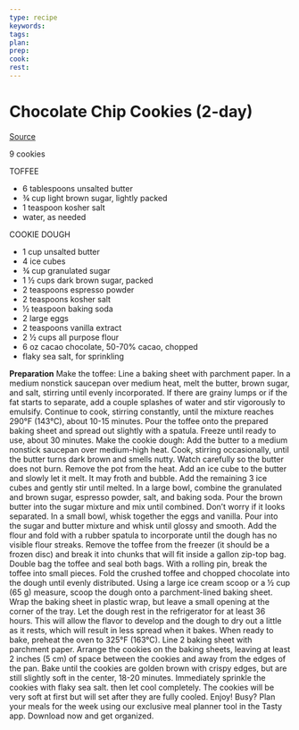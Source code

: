 ```yaml
---
type: recipe
keywords:
tags:
plan:
prep:
cook:
rest:
---
```


# Chocolate Chip Cookies (2-day)

[Source](https://youtu.be/h4CyhQqAPpk?si=Xlnz3xMfGX-QY8mM)

9 cookies

TOFFEE

- 6 tablespoons unsalted butter
- ¾ cup light brown sugar, lightly packed
- 1 teaspoon kosher salt
- water, as needed

COOKIE DOUGH

- 1 cup unsalted butter
- 4 ice cubes
- ¾ cup granulated sugar
- 1 ½ cups dark brown sugar, packed
- 2 teaspoons espresso powder
- 2 teaspoons kosher salt
- ½ teaspoon baking soda
- 2 large eggs
- 2 teaspoons vanilla extract
- 2 ½ cups all purpose flour
- 6 oz cacao chocolate, 50-70% cacao, chopped
- flaky sea salt, for sprinkling

**Preparation**
Make the toffee: Line a baking sheet with parchment paper.
In a medium nonstick saucepan over medium heat, melt the butter, brown sugar, and salt, stirring until evenly incorporated. If there are grainy lumps or if the fat starts to separate, add a couple splashes of water and stir vigorously to emulsify. Continue to cook, stirring constantly, until the mixture reaches 290°F (143°C), about 10-15 minutes.
Pour the toffee onto the prepared baking sheet and spread out slightly with a spatula. Freeze until ready to use, about 30 minutes.
Make the cookie dough: Add the butter to a medium nonstick saucepan over medium-high heat. Cook, stirring occasionally, until the butter turns dark brown and smells nutty. Watch carefully so the butter does not burn. Remove the pot from the heat.
Add an ice cube to the butter and slowly let it melt. It may froth and bubble. Add the remaining 3 ice cubes and gently stir until melted.
In a large bowl, combine the granulated and brown sugar, espresso powder, salt, and baking soda.
Pour the brown butter into the sugar mixture and mix until combined. Don’t worry if it looks separated.
In a small bowl, whisk together the eggs and vanilla. Pour into the sugar and butter mixture and whisk until glossy and smooth.
Add the flour and fold with a rubber spatula to incorporate until the dough has no visible flour streaks.
Remove the toffee from the freezer (it should be a frozen disc) and break it into chunks that will fit inside a gallon zip-top bag. Double bag the toffee and seal both bags. With a rolling pin, break the toffee into small pieces.
Fold the crushed toffee and chopped chocolate into the dough until evenly distributed.
Using a large ice cream scoop or a ½ cup (65 g) measure, scoop the dough onto a parchment-lined baking sheet. Wrap the baking sheet in plastic wrap, but leave a small opening at the corner of the tray. Let the dough rest in the refrigerator for at least 36 hours. This will allow the flavor to develop and the dough to dry out a little as it rests, which will result in less spread when it bakes.
When ready to bake, preheat the oven to 325°F (163°C). Line 2 baking sheet with parchment paper.
Arrange the cookies on the baking sheets, leaving at least 2 inches (5 cm) of space between the cookies and away from the edges of the pan.
Bake until the cookies are golden brown with crispy edges, but are still slightly soft in the center, 18-20 minutes.
Immediately sprinkle the cookies with flaky sea salt. then let cool completely. The cookies will be very soft at first but will set after they are fully cooled.
Enjoy!
Busy? Plan your meals for the week using our exclusive meal planner tool in the Tasty app. Download now and get organized.